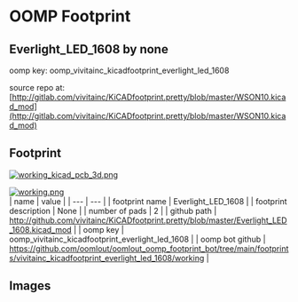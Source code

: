 # OOMP Footprint  
## Everlight_LED_1608  by none  
  
oomp key: oomp_vivitainc_kicadfootprint_everlight_led_1608  
  
source repo at: [http://gitlab.com/vivitainc/KiCADfootprint.pretty/blob/master/WSON10.kicad_mod](http://gitlab.com/vivitainc/KiCADfootprint.pretty/blob/master/WSON10.kicad_mod)  
## Footprint  
  
[![working_kicad_pcb_3d.png](working_kicad_pcb_3d_600.png)](working_kicad_pcb_3d.png)  
  
[![working.png](working_600.png)](working.png)  
| name | value | 
| --- | --- | 
| footprint name | Everlight_LED_1608 | 
| footprint description | None | 
| number of pads | 2 | 
| github path | http://github.com/vivitainc/KiCADfootprint.pretty/blob/master/Everlight_LED_1608.kicad_mod | 
| oomp key | oomp_vivitainc_kicadfootprint_everlight_led_1608 | 
| oomp bot github | https://github.com/oomlout/oomlout_oomp_footprint_bot/tree/main/footprints/vivitainc_kicadfootprint_everlight_led_1608/working | 
## Images  
